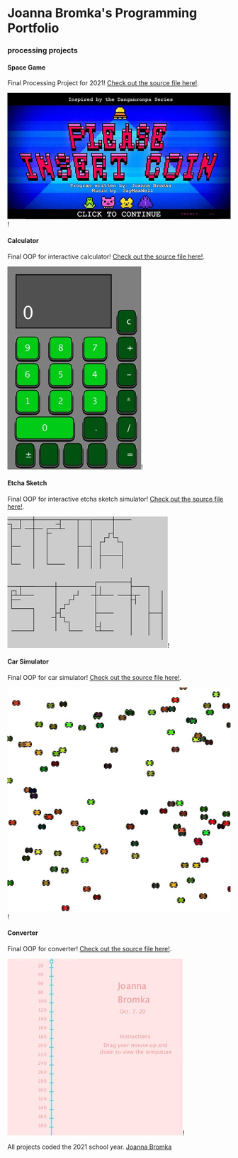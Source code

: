 # Joanna Bromka's Programming Portfolio

### processing projects

#### Space Game
Final Processing Project for 2021! [Check out the source file here!](https://github.com/dizzycake/PROGRAMMINGPORTFOLIO2021/tree/gh-pages/src/Space_Game_take_2).

![Space Game](https://github.com/dizzycake/PROGRAMMINGPORTFOLIO2021/blob/gh-pages/images/game%20screenshot.jpg)!


#### Calculator
Final OOP for interactive calculator! [Check out the source file here!](https://github.com/dizzycake/PROGRAMMINGPORTFOLIO2021/tree/gh-pages/src/Calculator).

![Calculator](https://github.com/dizzycake/PROGRAMMINGPORTFOLIO2021/blob/gh-pages/images/calc%20screenshot.jpg?raw=true)!


#### Etcha Sketch
Final OOP for interactive etcha sketch simulator! [Check out the source file here!](https://github.com/dizzycake/PROGRAMMINGPORTFOLIO2021/blob/gh-pages/src/Sketch). 

![Etcha Sketch](https://github.com/dizzycake/PROGRAMMINGPORTFOLIO2021/blob/gh-pages/images/sketch%20screenshot.jpg?raw=true)!


#### Car Simulator
Final OOP for car simulator! [Check out the source file here!](https://github.com/dizzycake/PROGRAMMINGPORTFOLIO2021/blob/gh-pages/src/Cars.pde). 

![Car Simulator](https://github.com/dizzycake/PROGRAMMINGPORTFOLIO2021/blob/gh-pages/images/cars%20screebshot.jpg)!


#### Converter
Final OOP for converter! [Check out the source file here!](https://github.com/dizzycake/PROGRAMMINGPORTFOLIO2021/blob/gh-pages/src/Converter.pde). 

![Car Simulator](https://github.com/dizzycake/PROGRAMMINGPORTFOLIO2021/blob/gh-pages/images/converter%20screenshot.jpg)!


All projects coded the 2021 school year. [Joanna Bromka](mailto:jmbromka@gmail.com)

